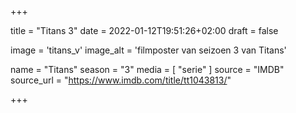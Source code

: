 +++

title = "Titans 3"
date = 2022-01-12T19:51:26+02:00 
draft = false

image = 'titans_v'
image_alt = 'filmposter van seizoen 3 van Titans'

name = "Titans"
season = "3"
media = [ "serie" ] 
source = "IMDB"
source_url = "https://www.imdb.com/title/tt1043813/"

+++
